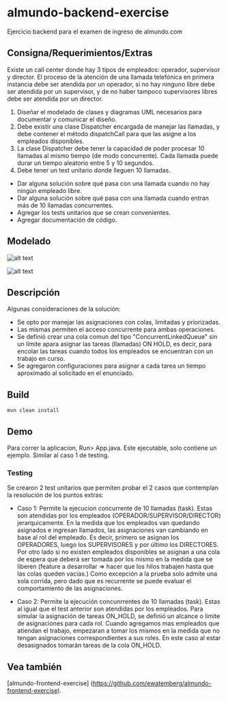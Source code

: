 # almundo-backend-exercise

Ejercicio backend para el examen de ingreso de almundo.com 

## Consigna/Requerimientos/Extras

Existe un call center donde hay 3 tipos de empleados: operador, supervisor y director. El proceso de la atención de una llamada
telefónica en primera instancia debe ser atendida por un operador, si no hay ninguno libre debe ser atendida por un supervisor, y de no
haber tampoco supervisores libres debe ser atendida por un director.

1. Diseñar el modelado de clases y diagramas UML necesarios para documentar y comunicar el diseño.
2. Debe existir una clase Dispatcher encargada de manejar las llamadas, y debe contener el método dispatchCall para que las
asigne a los empleados disponibles.
3. La clase Dispatcher debe tener la capacidad de poder procesar 10 llamadas al mismo tiempo (de modo concurrente). Cada llamada puede durar un tiempo aleatorio entre 5 y 10 segundos.
4. Debe tener un test unitario donde lleguen 10 llamadas.


* Dar alguna solución sobre qué pasa con una llamada cuando no hay ningún empleado libre.
* Dar alguna solución sobre qué pasa con una llamada cuando entran más de 10 llamadas concurrentes.
* Agregar los tests unitarios que se crean convenientes.
* Agregar documentación de código.

## Modelado

![alt text](https://raw.githubusercontent.com/ewatemberg/almundo-backend-exercise/master/Diseño.jpg)

![alt text](https://raw.githubusercontent.com/ewatemberg/almundo-backend-exercise/master/Diagrama.jpg)


## Descripción

Algunas consideraciones de la solución:
- Se opto por manejar las asignaciones con colas, limitadas y priorizadas.
- Las mismas permiten el acceso concurrente para ambas operaciones.
- Se definió crear una cola comun del tipo "ConcurrentLinkedQueue" sin un límite apara asignar las tareas (llamadas) ON HOLD, es decir, para encolar las tareas cuando todos los empleados se encuentran con un trabajo en curso.
- Se agregaron configuraciones para asignar a cada tarea un tiempo aproximado al solicitado en el enunciado.

## Build

    mvn clean install


## Demo

Para correr la aplicacion, Run> App.java. 
Este ejecutable, solo contiene un ejemplo. Similar al caso 1 de testing.

### Testing 

Se crearon 2 test unitarios que permiten probar el 2 casos que contemplan la resolución de los puntos extras:

* Caso 1:
Permite la ejecucion concurrente de 10 llamadas (task). Estas son atendidas por los empleados (OPERADOR/SUPERVISOR/DIRECTOR) jerarquicamente. 
En la medida que los empleados van quedando asignados e ingresan llamados, las asignaciones van cambiando en base al rol del empleado. Es decir, primero se asignan los OPERADORES, luego los SUPERVISORES y por último los DIRECTORES.
Por otro lado si no existen empleados disponibles se asignan a una cola de espera que deberá ser tomada por los mismo en la medida que se liberen (feature a desarrollar => hacer que los hilos trabajen hasta que las colas queden vacias.)
Como excepción a la prueba solo admite una sola corrida, pero dado que es recurrente se puede evaluar el comportamiento de las asignaciones.

* Caso 2: 
Permite la ejecución concunrrentes de 10 llamadas (task). Estas al igual que el test anterior son atendidas por los empleados. Para simular la asignación de tareas ON_HOLD, se definió un alcance o limite de asignaciones para cada rol. Cuando agregamos mas empleados que atiendan el trabajo, empezaran a tomar los mismos en la medida que no tengan asignaciones correspondientes a sus roles. En este caso al estar desasignados tomarán tareas de la cola ON_HOLD.

## Vea también

[almundo-frontend-exercise] (https://github.com/ewatemberg/almundo-frontend-exercise).

 

